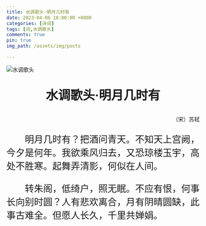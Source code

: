 ```yaml
---
title: 水调歌头·明月几时有
date: 2023-04-06 18:00:00 +0800
categories: [诗词]
tags: [词,水调歌头]
comments: true
pin: true
img_path: /assets/img/posts

---
```


![水调歌头](水调歌头.jpg)

<p align="center" style="font-family:微软雅黑;font-size:xx-large;font-weight:bold"> 水调歌头·明月几时有 </p>

<p align="right" style="font-family:微软雅黑">（宋）苏轼 </p>

<p style="text-indent:2em;font-family:楷体;font-size:x-large"> 明月几时有？把酒问青天。不知天上宫阙，今夕是何年。我欲乘风归去，又恐琼楼玉宇，高处不胜寒。起舞弄清影，何似在人间。 </p>

<p style="text-indent:2em;font-family:楷体;font-size:x-large"> 转朱阁，低绮户，照无眠。不应有恨，何事长向别时圆？人有悲欢离合，月有阴晴圆缺，此事古难全。但愿人长久，千里共婵娟。 </p>
